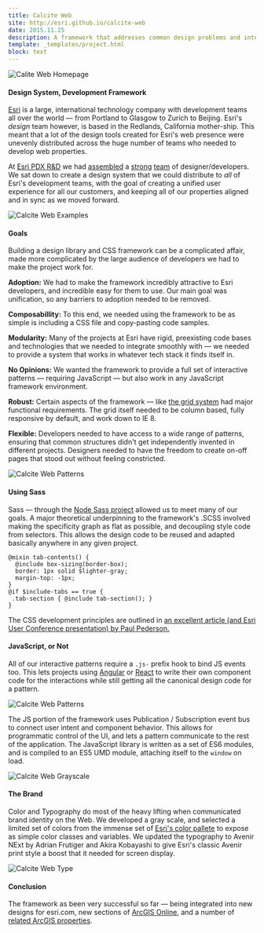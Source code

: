 ```yaml
---
title: Calcite Web
site: http://esri.github.io/calcite-web
date: 2015.11.25
description: A framework that addresses common design problems and interactive elements for Esri, creating a united visual language and user experience.
template: _templates/project.html
block: text
---
```


![Calite Web Homepage](./title.png)

#### Design System, Development Framework

[Esri](http://www.esri.com/about-esri) is a large, international technology company with development teams all over the world — from Portland to Glasgow to Zurich to Beijing. Esri's _design_ team however, is based in the Redlands, California mother-ship. This meant that a lot of the design tools created for Esri's web presence were unevenly distributed across the huge number of teams who needed to develop web properties.

At [Esri PDX R&D](http://pdx.esri.com/) we had [assembled](http://paulcpederson.com/) a [strong](http://patrickarlt.com/) [team](http://ungoldman.com/) of designer/developers. We sat down to create a design system that we could distribute to _all_ of Esri's development teams, with the goal of creating a unified user experience for all our customers, and keeping all of our properties aligned and in sync as we moved forward.

![Calcite Web Examples](./examples-doc.png)

#### Goals

Building a design library and CSS framework can be a complicated affair, made more complicated by the large audience of developers we had to make the project work for.

**Adoption:** We had to make the framework incredibly attractive to Esri developers, and incredible easy for them to use. Our main goal was unification, so any barriers to adoption needed to be removed.

**Composabillity:** To this end, we needed using the framework to be as simple is including a CSS file and copy-pasting code samples.

**Modularity:** Many of the projects at Esri have rigid, preexisting code bases and technologies that we needed to integrate smoothly with — we needed to provide a system that works in whatever tech stack it finds itself in.

**No Opinions:** We wanted the framework to provide a full set of interactive patterns — requiring JavaScript — but also work in any JavaScript framework environment.

**Robust:** Certain aspects of the framework — like [the grid system](/projects/viewport-grid) had major functional requirements. The grid itself needed to be column based, fully responsive by default, and work down to IE 8.

**Flexible:** Developers needed to have access to a wide range of patterns, ensuring that common structures didn't get independently invented in different projects. Designers needed to have the freedom to create on-off pages that stood out without feeling constricted.

![Calcite Web Patterns](./patterns-doc.png)

#### Using Sass

Sass — through the [Node Sass project](https://github.com/sass/node-sass) allowed us to meet many of our goals. A major theoretical underpinning to the framework's .SCSS involved making the specificity graph as flat as possible, and decoupling style code from selectors. This allows the design code to be reused and adapted basically anywhere in any given project.

```
@mixin tab-contents() {
  @include box-sizing(border-box);
  border: 1px solid $lighter-gray;
  margin-top: -1px;
}
@if $include-tabs == true {
 .tab-section { @include tab-section(); }
}
```

The CSS development principles are outlined in [an excellent article (and Esri User Conference presentation) by Paul Pederson.](http://paulcpederson.com/articles/css-for-people-who-hate-css/)

#### JavaScript, or Not

All of our interactive patterns require a `.js-` prefix hook to bind JS events too. This lets projects using [Angular](https://angularjs.org/) or [React](https://facebook.github.io/react/) to write their own component code for the interactions while still getting all the canonical design code for a pattern.

![Calcite Web Patterns](./event-bus-doc.png)

The JS portion of the framework uses Publication / Subscription event bus to connect user intent and component behavior. This allows for programmatic control of the UI, and lets a pattern communicate to the rest of the application. The JavaScript library is written as a set of ES6 modules, and is compiled to an ES5 UMD module, attaching itself to the `window` on load.

![Calcite Web Grayscale](./color-doc.png)

#### The Brand

Color and Typography do most of the heavy lifting when communicated brand identity on the Web. We developed a gray scale, and selected a limited set of colors from the immense set of [Esri's color pallete](https://github.com/Esri/calcite-colors) to expose as simple color classes and variables. We updated the typography to Avenir NExt by Adrian Frutiger and Akira Kobayashi to give Esri's classic Avenir print style a boost that it needed for screen display.

![Calcite Web Type](./type-doc.png)

#### Conclusion

The framework as been very successful so far — being integrated into new designs for esri.com, new sections of [ArcGIS Online](http://www.arcgis.com/home/item.html?id=52bdc7ab7fb044d98add148764eaa30a), and a number of [related ArcGIS properties](https://developers.arcgis.com/).
